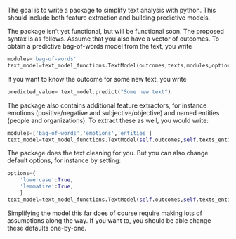 The goal is to write a package to simplify text analysis with python. 
This should include both feature extraction and building predictive models.

The package isn’t yet functional, but will be functional soon. The proposed syntax is as follows. Assume that you also have a vector of outcomes. To obtain a predictive bag-of-words model from the text, you write 

```python
modules='bag-of-words'
text_model=text_model_functions.TextModel(outcomes,texts,modules,options=None,verbose=True)
```

If you want to know the outcome for some new text, you write

```python
predicted_value= text_model.predict("Some new text")
```
        
The package also contains additional feature extractors, for instance emotions (positive/negative and subjective/objective) and named entities (people and organizations). To extract these as well, you would write:
        
```python
modules=['bag-of-words','emotions','entities']
text_model=text_model_functions.TextModel(self.outcomes,self.texts_entities,modules,options=None,verbose=True)
```

The package does the text cleaning for you. But you can also change default options, for instance by setting:
        
```python
options={
	'lowercase':True,
	'lemmatize':True,
	}
text_model=text_model_functions.TextModel(self.outcomes,self.texts_entities,modules,options,verbose=True)
```

Simplifying the model this far does of course require making lots of assumptions
along the way. If you want to, you should be able change these defaults one-by-one.
